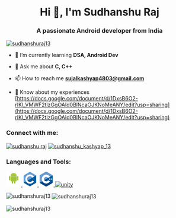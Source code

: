 <h1 align="center">Hi 👋, I'm Sudhanshu Raj</h1>
<h3 align="center">A passionate Android developer from India</h3>

<p align="left"> <a href="https://github.com/ryo-ma/github-profile-trophy"><img src="https://github-profile-trophy.vercel.app/?username=sudhanshuraj13" alt="sudhanshuraj13" /></a> </p>

- 🌱 I’m currently learning **DSA, Android Dev**

- 💬 Ask me about **C, C++**

- 📫 How to reach me **sujalkashyap4803@gmail.com**

- 📄 Know about my experiences [https://docs.google.com/document/d/1DxsB6O2-rIKl_VMWF2tIzGgOAId0BlNcaOJKNoMeANY/edit?usp=sharing](https://docs.google.com/document/d/1DxsB6O2-rIKl_VMWF2tIzGgOAId0BlNcaOJKNoMeANY/edit?usp=sharing)

<h3 align="left">Connect with me:</h3>
<p align="left">
<a href="https://linkedin.com/in/sudhanshu raj" target="blank"><img align="center" src="https://raw.githubusercontent.com/rahuldkjain/github-profile-readme-generator/master/src/images/icons/Social/linked-in-alt.svg" alt="sudhanshu raj" height="30" width="40" /></a>
<a href="https://instagram.com/sudhanshu_kashyap_13" target="blank"><img align="center" src="https://raw.githubusercontent.com/rahuldkjain/github-profile-readme-generator/master/src/images/icons/Social/instagram.svg" alt="sudhanshu_kashyap_13" height="30" width="40" /></a>
</p>

<h3 align="left">Languages and Tools:</h3>
<p align="left"> <a href="https://developer.android.com" target="_blank" rel="noreferrer"> <img src="https://raw.githubusercontent.com/devicons/devicon/master/icons/android/android-original-wordmark.svg" alt="android" width="40" height="40"/> </a> <a href="https://www.cprogramming.com/" target="_blank" rel="noreferrer"> <img src="https://raw.githubusercontent.com/devicons/devicon/master/icons/c/c-original.svg" alt="c" width="40" height="40"/> </a> <a href="https://www.w3schools.com/cpp/" target="_blank" rel="noreferrer"> <img src="https://raw.githubusercontent.com/devicons/devicon/master/icons/cplusplus/cplusplus-original.svg" alt="cplusplus" width="40" height="40"/> </a> <a href="https://unity.com/" target="_blank" rel="noreferrer"> <img src="https://www.vectorlogo.zone/logos/unity3d/unity3d-icon.svg" alt="unity" width="40" height="40"/> </a> </p>

<p><img align="left" src="https://github-readme-stats.vercel.app/api/top-langs?username=sudhanshuraj13&show_icons=true&locale=en&layout=compact" alt="sudhanshuraj13" /></p>

<p>&nbsp;<img align="center" src="https://github-readme-stats.vercel.app/api?username=sudhanshuraj13&show_icons=true&locale=en" alt="sudhanshuraj13" /></p>

<p><img align="center" src="https://github-readme-streak-stats.herokuapp.com/?user=sudhanshuraj13&" alt="sudhanshuraj13" /></p>

